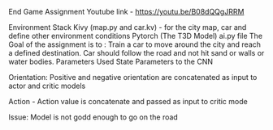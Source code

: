 
End Game Assignment
Youtube link - https://youtu.be/B08dQQgJRRM

Environment Stack
Kivy (map.py and car.kv) - for the city map, car and define other environment conditions
Pytorch (The T3D Model) ai.py file
The Goal of the assignment is to :
Train a car to move around the city and reach a defined destination.
Car should follow the road and not hit sand or walls or water bodies.
Parameters Used
State Parameters to the CNN

Orientation: Positive and negative orientation are concatenated as input to actor and critic models

Action - Action value is concatenate and passed as input to critic mode


Issue:
Model is not godd enough to go on the road
